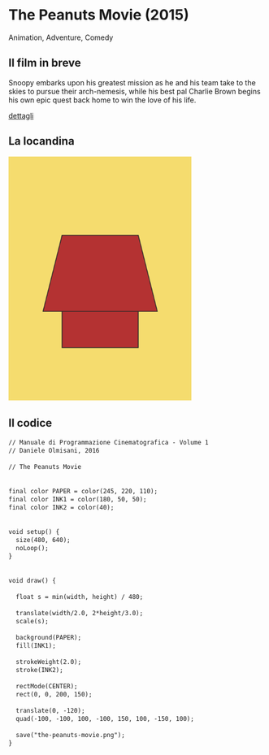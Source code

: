 # The Peanuts Movie (2015)

Animation, Adventure, Comedy

## Il film in breve
Snoopy embarks upon his greatest mission as he and his team take to the skies to pursue their arch-nemesis, while his best pal Charlie Brown begins his own epic quest back home to win the love of his life.

[dettagli](https://www.imdb.com/title/tt2452042/)

## La locandina
<img src="the-peanuts-movie.png"  width="360px" title="The Peanuts Movie">


## Il codice
```processing
// Manuale di Programmazione Cinematografica - Volume 1
// Daniele Olmisani, 2016

// The Peanuts Movie


final color PAPER = color(245, 220, 110);
final color INK1 = color(180, 50, 50);
final color INK2 = color(40);


void setup() {
  size(480, 640);
  noLoop();
}


void draw() {
  
  float s = min(width, height) / 480;
  
  translate(width/2.0, 2*height/3.0);
  scale(s);
  
  background(PAPER);
  fill(INK1);
  
  strokeWeight(2.0);
  stroke(INK2);
  
  rectMode(CENTER);
  rect(0, 0, 200, 150);
  
  translate(0, -120);
  quad(-100, -100, 100, -100, 150, 100, -150, 100);
  
  save("the-peanuts-movie.png");
}
```
